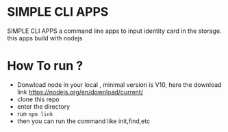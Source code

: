 # SIMPLE CLI APPS

SIMPLE CLI APPS a command line apps to input identity card in the storage. this apps build with nodejs

# How To run ?

  - Donwload node in your local , minimal version is V10, here the download link https://nodejs.org/en/download/current/
  - clone this repo
  - enter the directory
  - run `npm link`
  - then you can run the command like init,find,etc
